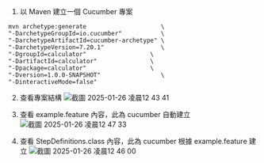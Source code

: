 1. 以 Maven 建立一個 Cucumber 專案
```gherkin
mvn archetype:generate                     \
"-DarchetypeGroupId=io.cucumber"           \
"-DarchetypeArtifactId=cucumber-archetype" \
"-DarchetypeVersion=7.20.1"                \
"-DgroupId=calculator"                  \
"-DartifactId=calculator"               \
"-Dpackage=calculator"                  \
"-Dversion=1.0.0-SNAPSHOT"                 \
"-DinteractiveMode=false"
```
2. 查看專案結構
![截圖 2025-01-26 凌晨12 43 41](https://github.com/user-attachments/assets/7b3ca6e5-7fe5-4ea1-89c5-cb6eaf5ec61d)

4. 查看 example.feature 內容，此為 cucumber 自動建立
![截圖 2025-01-26 凌晨12 47 33](https://github.com/user-attachments/assets/03646597-4ae5-42c3-8703-d83a47572a14)

5. 查看 StepDefinitions.class 內容，此為 cucumber 根據 example.feature 建立
![截圖 2025-01-26 凌晨12 46 00](https://github.com/user-attachments/assets/85ab0ff0-1ee2-4dd1-8175-16f9c0a65685)
